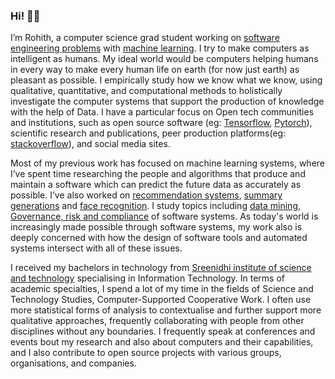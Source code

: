 <!--
**Rohith-hacker/Rohith-hacker** is a ✨ _special_ ✨ repository because its `README.md` (this file) appears on your GitHub profile.-->

### Hi! 👋🏻
I’m Rohith, a computer science grad student working on [software engineering problems](https://en.wikipedia.org/wiki/Software_engineering) with [machine learning](https://en.wikipedia.org/wiki/Machine_learning). I try to make computers as intelligent as humans. My ideal world would be computers helping humans in every way to make every human life on earth (for now just earth) as pleasant as possible. I empirically study how we know what we know, using qualitative, quantitative, and computational methods to holistically investigate the computer systems that support the production of knowledge with the help of Data. I have a particular focus on Open tech communities and institutions, such as open source software (eg: [Tensorflow](http://tensorflow.org), [Pytorch](http://pytorch.org)), scientific research and publications, peer production platforms(eg: [stackoverflow](https://stackoverflow.com)), and social media sites.

Most of my previous work has focused on machine learning systems, where I’ve spent time researching the people and algorithms that produce and maintain a software which can predict the future data as accurately as possible. I’ve also worked on [recommendation systems](https://en.wikipedia.org/wiki/Recommender_system), [summary generations](https://en.wikipedia.org/wiki/Automatic_summarization) and [face recognition](https://en.wikipedia.org/wiki/Facial_recognition_system). I study topics including [data mining](https://en.wikipedia.org/wiki/Data_mining), [Governance, risk and compliance](https://en.wikipedia.org/wiki/Governance,_risk_management,_and_compliance) of software systems. As today's world is increasingly made possible through software systems, my work also is deeply concerned with how the design of software tools and automated systems intersect with all of these issues.

I received my bachelors in technology from [Sreenidhi institute of science and technology](https://Sreenidhi.edu.in) specialising in Information Technology. In terms of academic specialties, I spend a lot of my time in the fields of Science and Technology Studies, Computer-Supported Cooperative Work.  I often use more statistical forms of analysis to contextualise and further support more qualitative approaches, frequently collaborating with people from other disciplines without any boundaries. I frequently speak at conferences and events bout my research and also about computers and their capabilities, and I also contribute to open source projects with various groups, organisations, and companies.
